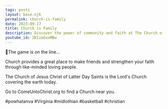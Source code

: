 ```yaml
---
tags: posts
layout: base.njk
permalink: church-is-family
date: 2023-09-17
title: Church is Family
description: Discover the power of community and faith at The Church of Jesus Christ of Latter Day Saints. Join like-minded individuals, make friends, and strengthen your faith. Find a Church near you at ComeUntoChrist.org.
youtube_id: ZKIzaGxxMBw
---
```


🏀The game is on the line...

Church provides a great place to make friends and strengthen your faith through like-minded loving people.

The Church of Jesus Christ of Latter Day Saints is the Lord's Church covering the earth today.

Go to ComeUntoChrist.org to find a Church near you.

#powhatanva #Virginia #midlothian #basketball #christian
